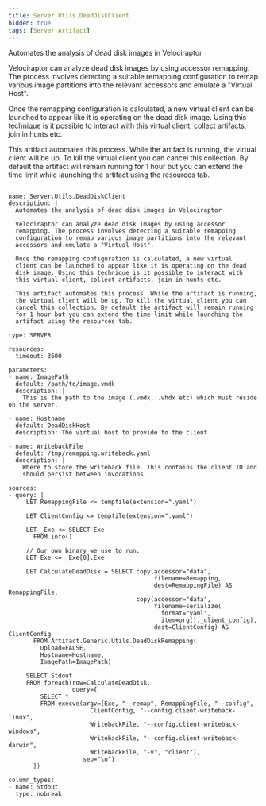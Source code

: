 ```yaml
---
title: Server.Utils.DeadDiskClient
hidden: true
tags: [Server Artifact]
---
```


Automates the analysis of dead disk images in Velociraptor

Velociraptor can analyze dead disk images by using accessor
remapping. The process involves detecting a suitable remapping
configuration to remap various image partitions into the relevant
accessors and emulate a "Virtual Host".

Once the remapping configuration is calculated, a new virtual
client can be launched to appear like it is operating on the dead
disk image. Using this technique is it possible to interact with
this virtual client, collect artifacts, join in hunts etc.

This artifact automates this process. While the artifact is running,
the virtual client will be up. To kill the virtual client you can
cancel this collection. By default the artifact will remain running
for 1 hour but you can extend the time limit while launching the
artifact using the resources tab.


<pre><code class="language-yaml">
name: Server.Utils.DeadDiskClient
description: |
  Automates the analysis of dead disk images in Velociraptor

  Velociraptor can analyze dead disk images by using accessor
  remapping. The process involves detecting a suitable remapping
  configuration to remap various image partitions into the relevant
  accessors and emulate a "Virtual Host".

  Once the remapping configuration is calculated, a new virtual
  client can be launched to appear like it is operating on the dead
  disk image. Using this technique is it possible to interact with
  this virtual client, collect artifacts, join in hunts etc.

  This artifact automates this process. While the artifact is running,
  the virtual client will be up. To kill the virtual client you can
  cancel this collection. By default the artifact will remain running
  for 1 hour but you can extend the time limit while launching the
  artifact using the resources tab.

type: SERVER

resources:
  timeout: 3600

parameters:
- name: ImagePath
  default: /path/to/image.vmdk
  description: |
    This is the path to the image (.vmdk, .vhdx etc) which must reside on the server.

- name: Hostname
  default: DeadDiskHost
  description: The virtual host to provide to the client

- name: WritebackFile
  default: /tmp/remapping.writeback.yaml
  description: |
    Where to store the writeback file. This contains the client ID and
    should persist between invocations.

sources:
- query: |
     LET RemappingFile &lt;= tempfile(extension=".yaml")

     LET ClientConfig &lt;= tempfile(extension=".yaml")

     LET _Exe &lt;= SELECT Exe
       FROM info()

     // Our own binary we use to run.
     LET Exe &lt;= _Exe[0].Exe

     LET CalculateDeadDisk = SELECT copy(accessor="data",
                                         filename=Remapping,
                                         dest=RemappingFile) AS RemappingFile,
                                    copy(accessor="data",
                                         filename=serialize(
                                           format="yaml",
                                           item=org()._client_config),
                                         dest=ClientConfig) AS ClientConfig
       FROM Artifact.Generic.Utils.DeadDiskRemapping(
         Upload=FALSE,
         Hostname=Hostname,
         ImagePath=ImagePath)

     SELECT Stdout
     FROM foreach(row=CalculateDeadDisk,
                  query={
         SELECT *
         FROM execve(argv=[Exe, "--remap", RemappingFile, "--config",
                       ClientConfig, "--config.client-writeback-linux",
                       WritebackFile, "--config.client-writeback-windows",
                       WritebackFile, "--config.client-writeback-darwin",
                       WritebackFile, "-v", "client"],
                     sep="\n")
       })

column_types:
- name: Stdout
  type: nobreak

</code></pre>

